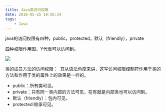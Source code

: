 ```yaml
---
title: Java类访问权限
date: 2018-05-25 19:56:24
tags: 
    - Java
---
```


java的访问权限有四种，public，protected，默认（friendly），private

四种权限作用图。Y代表可以访问到。

![](https://img-blog.csdn.net/20160503100451023?watermark/2/text/aHR0cDovL2Jsb2cuY3Nkbi5uZXQv/font/5a6L5L2T/fontsize/400/fill/I0JBQkFCMA==/dissolve/70/gravity/Center)

类的成员方法的访问权限： 
其从语法角度来讲，这写访问权限控制符作用于类的方法和作用于类的属性上的效果是一样的。 

- public：所有类可见。 
- private：只有同一类内部的方法可见，在有就是内部类也可以访问到。 
- 默认（friendly）：包内可见。 
- protected:继承可见。 